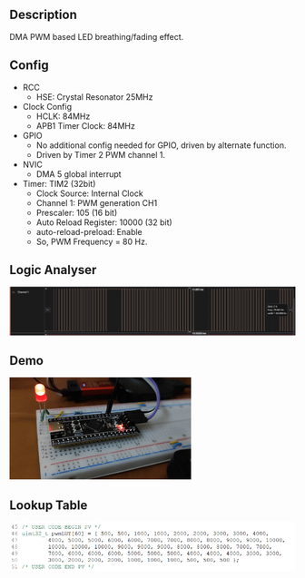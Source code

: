 ## Description
DMA PWM based LED breathing/fading effect.

## Config
- RCC
    - HSE: Crystal Resonator 25MHz
- Clock Config
    - HCLK: 84MHz
    - APB1 Timer Clock: 84MHz
- GPIO
    - No additional config needed for GPIO, driven by alternate function.
    - Driven by Timer 2 PWM channel 1.
- NVIC
    - DMA 5 global interrupt
- Timer: TIM2 (32bit)
    - Clock Source: Internal Clock
    - Channel 1: PWM generation CH1
    - Prescaler: 105 (16 bit)
    - Auto Reload Register: 10000 (32 bit)
    - auto-reload-preload: Enable
    - So, PWM Frequency = 80 Hz.

## Logic Analyser
![Logic Analyser](./Results/logic_analyser.png)

## Demo
![Demo](./Results/demo.gif)

## Lookup Table
![LUT](./Results/Lookup.png)